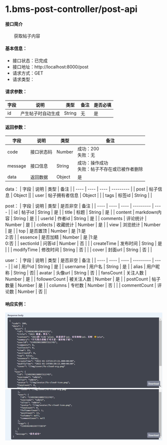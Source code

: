 # 1.bms-post-controller/post-api
#### 接口简介
&emsp;&emsp;获取帖子内容

#### 基本信息：
+ 接口状态：已完成
+ 接口地址：http://localhost:8000/post
+ 请求方式：GET
+ 请求类型：
#### 请求参数：
|  字段   | 说明 | 类型 | 备注 | 是否必填 |
|  ----   | ----  | ---- | ---- | ---- |
| id  | 产生帖子时自动生成 | String | 无 | 是 |

#### 返回参数：

|  字段   | 说明 | 类型 | 备注 |
|  ----   | ----  | ---- | -------|
| code  | 接口状态码 | Number | 成功：200 <br> 失败：无 |
| message  | 接口信息 | String | 成功：操作成功 <br> 失败：帖子不存在或已被作者删除 |
| data | 返回数据 | Object | 是 |

data：
|  字段   | 说明 | 类型 | 备注 |
|  ----   | ----  | ---- | --------- |
| post  | 帖子信息 | Object ||
| user  | 帖子拥有者信息 | Object |  |
| tags  | 标签id | String | |

post：
|  字段   | 说明 | 类型 | 是否非空 | 备注 |
|  ----   | ----  | ---- | --------- | ---- |
| id  | 帖子id | String | 是 |
| title  | 标题 | String | 是 |
| content  | markdown内容 | String | 是 |
| userId  | 作者id | String | 是 |
| comments  | 评论统计 | Number | 是 |
| collects  | 收藏统计 | Number | 是 |
| view | 浏览统计 | Number | 是 |
| top | 是否置顶 | Number | 是 |1:是 <br> 2:否 |
| essence  | 是否加精 | Number | 是 |1:是 <br> 0:否 |
| sectionId | 问答id | Number | 否 |  |
| createTime | 发布时间 | String | 是 | |
| modifyTime | 修改时间 | String | 否 | |
| cover | 封面url | String | 否 | |

user：
|  字段   | 说明 | 类型 | 是否非空 | 备注 |
|  ----   | ----  | ---- | --------- | ---- |
| id  | 用户id | String | 是 |
| username | 用户名 | String | 是 |
| alias | 用户昵称 | String | 否|
| avatar | 头像url | String | 否 |
| fansCount | 关注人数 | Number | 是 |
| followerCount  | 被关注人数 | Number | 是 |
| postCount | 帖子数量 | Number | 是 |
| columns | 专栏数 | Number | 否 | |
| commentCount  | 评论数 | Number | 否 ||

#### 响应实例：
<div align=center><img  src="images/bms-post-controller-post-success1.png"/></div>
<div align=center><img  src="images/bms-post-controller-post-success2.png"/></div>